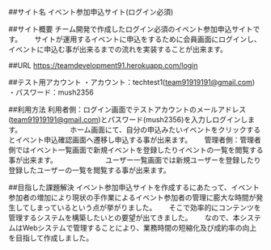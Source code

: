 ##サイト名
イベント参加申込サイト(ログイン必須)

##サイト概要
チーム開発で作成したログイン必須のイベント参加申込サイトです。　　
サイトが運用するイベントに申込をするために会員画面にログインし、イベントに申込む事が出来るまでの流れを実装することが出来ます。

##URL
https://teamdevelopment91.herokuapp.com/login

##テスト用アカウント
・アカウント：techtest1(team91919191@gmail.com)　　
・パスワード：mush2356

##利用方法
利用者側：ログイン画面でテストアカウントのメールアドレス(team91919191@gmail.com)とパスワード(mush2356)を入力しログインします。　　
　　　　　ホーム画面にて、自分の申込みたいイベントをクリックするとイベント申込確認画面へ遷移し申込する事が出来ます。　　
管理者側：管理者側ではイベント一覧画面で新規イベントを登録したりイベントの一覧を閲覧する事が出来ます。　　
　　　　　ユーザー一覧画面では新規ユーザーを登録したり登録したユーザーの一覧を閲覧する事が出来ます。　　

##目指した課題解決
イベント参加申込サイトを作成するにあたって、イベント参加者の増加により現状の手作業によるイベント参加者の管理に膨大な時間が発生してしまっているという点が挙がりました。　　
そこで効率的にコンテンツを管理するシステムを構築したいとの要望が出てきました。　　
なので、本システムはWebシステムで管理することにより、業務時間の短縮化及び成約率の向上を目指して作成しました。　　
